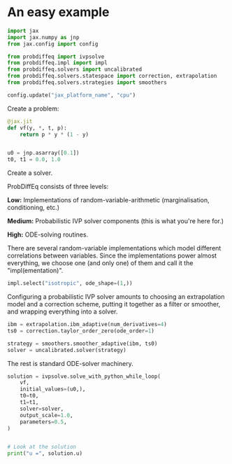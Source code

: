 # An easy example

```python
import jax
import jax.numpy as jnp
from jax.config import config

from probdiffeq import ivpsolve
from probdiffeq.impl import impl
from probdiffeq.solvers import uncalibrated
from probdiffeq.solvers.statespace import correction, extrapolation
from probdiffeq.solvers.strategies import smoothers

config.update("jax_platform_name", "cpu")
```

Create a problem:

```python
@jax.jit
def vf(y, *, t, p):
    return p * y * (1 - y)


u0 = jnp.asarray([0.1])
t0, t1 = 0.0, 1.0
```

<!-- #region -->
Create a solver.


ProbDiffEq consists of three levels:

**Low:** Implementations of random-variable-arithmetic (marginalisation, conditioning, etc.)

**Medium:** Probabilistic IVP solver components (this is what you're here for.)

**High:** ODE-solving routines.


There are several random-variable implementations which model different correlations between variables.
Since the implementations power almost everything, we choose one (and only one) of them and call it the "impl(ementation)".

<!-- #endregion -->

```python
impl.select("isotropic", ode_shape=(1,))
```

Configuring a probabilistic IVP solver amounts to choosing an extrapolation model and a correction scheme, putting it together as a filter or smoother, and wrapping everything into a solver. 

```python
ibm = extrapolation.ibm_adaptive(num_derivatives=4)
ts0 = correction.taylor_order_zero(ode_order=1)

strategy = smoothers.smoother_adaptive(ibm, ts0)
solver = uncalibrated.solver(strategy)
```

The rest is standard ODE-solver machinery.

```python
solution = ivpsolve.solve_with_python_while_loop(
    vf,
    initial_values=(u0,),
    t0=t0,
    t1=t1,
    solver=solver,
    output_scale=1.0,
    parameters=0.5,
)


# Look at the solution
print("u =", solution.u)
```

```python

```
